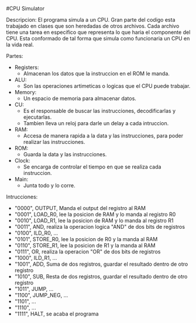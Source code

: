 #CPU Simulator 

Descripcion: El programa simula a un CPU. Gran parte del codigo esta trabajado en clases que son heredadas de otros archivos. Cada archivo tiene una tarea en especifico que representa lo que haria el componente del CPU. Esta conformado de tal forma que simula como funcionaria un CPU en la vida real. 

Partes:
  - Registers: 
    - Almacenan los datos que la instruccion en el ROM le manda. 
  - ALU:
    - Son las operaciones artimeticas o logicas que el CPU puede trabajar. 
  - Memory:
    - Un espacio de memoria para almacenar datos.
  - CU:
    - Es el responsable de buscar las instrucciones, decodificarlas y ejecutarlas. 
    - Tambien lleva un reloj para darle un delay a cada intruccion. 
  - RAM:
    - Accesa de manera rapida a la data y las instrucciones, para poder realizar las instrucciones. 
  - ROM:
    - Guarda la data y las instrucciones. 
  - Clock:
    - Se encarga de controlar el tiempo en que se realiza cada instruccion. 
  - Main:
    - Junta todo y lo corre. 
   
Intrucciones:
  - "0000", OUTPUT, Manda el output del registro al RAM
  - "0001", LOAD_R0, lee la posicion de RAM y lo manda al registro R0
  - "0010", LOAD_R1, lee la posicion de RAM y lo manda al  registro R1
  - "0011", AND, realiza la operacion logica "AND" de dos bits de registros
  - "0100", ILD_R0, ...
  - "0101", STORE_R0, lee la posicion de R0 y la manda al RAM
  - "0110", STORE_R1, lee la posicion de R1 y la manda al RAM
  - "0111", OR, realiza la operacion "OR" de dos bits de registros
  - "1000", ILD_R1, ...
  - "1001", ADD, Suma de dos registros, guardar el resultado dentro de otro registro
  - "1010", SUB, Resta de dos registros, guardar el resultado dentro de otro registro
  - "1011", JUMP, ...
  - "1100", JUMP_NEG, ...
  - "1101", ...
  - "1110", ...
  - "1111", HALT, se acaba el programa
  
 
